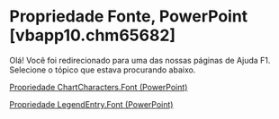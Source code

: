 
# Propriedade Fonte, PowerPoint [vbapp10.chm65682]

Olá! Você foi redirecionado para uma das nossas páginas de Ajuda F1. Selecione o tópico que estava procurando abaixo.

[Propriedade ChartCharacters.Font (PowerPoint)](http://msdn.microsoft.com/library/12028e1a-9aa6-342e-dbf0-87962a50da17%28Office.15%29.aspx)

[Propriedade LegendEntry.Font (PowerPoint)](http://msdn.microsoft.com/library/ef4051e3-3332-730a-eb30-d52795a0c7d6%28Office.15%29.aspx)

